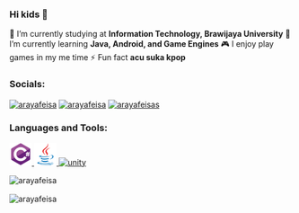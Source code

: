 ### Hi kids 👋

<!--
**ArayaFeisa/ArayaFeisa** is a ✨ _special_ ✨ repository because its `README.md` (this file) appears on your GitHub profile.

Here are some ideas to get you started:

- 🔭 I’m currently working on ...
- 🌱 I’m currently learning ...
- 👯 I’m looking to collaborate on ...
- 🤔 I’m looking for help with ...
- 💬 Ask me about ...
- 📫 How to reach me: ...
- 😄 Pronouns: ...
- ⚡ Fun fact: ...
-->

🔭 I’m currently studying at **Information Technology, Brawijaya University**
🌱 I’m currently learning **Java, Android, and Game Engines**
🎮 I enjoy play games in my me time 
⚡ Fun fact **acu suka kpop**

<h3 align="left">Socials:</h3>
<p align="left">
<a href="https://linkedin.com/in/arayafeisa" target="blank"><img align="center" src="https://raw.githubusercontent.com/rahuldkjain/github-profile-readme-generator/master/src/images/icons/Social/linked-in-alt.svg" alt="arayafeisa" height="30" width="40" /></a>
<a href="https://instagram.com/arayafeisa" target="blank"><img align="center" src="https://raw.githubusercontent.com/rahuldkjain/github-profile-readme-generator/master/src/images/icons/Social/instagram.svg" alt="arayafeisa" height="30" width="40" /></a>
<a href="https://www.hackerrank.com/arayafeisas" target="blank"><img align="center" src="https://raw.githubusercontent.com/rahuldkjain/github-profile-readme-generator/master/src/images/icons/Social/hackerrank.svg" alt="arayafeisas" height="30" width="40" /></a>
</p>

<h3 align="left">Languages and Tools:</h3>
<p align="left"> <a href="https://www.w3schools.com/cs/" target="_blank" rel="noreferrer"> <img src="https://raw.githubusercontent.com/devicons/devicon/master/icons/csharp/csharp-original.svg" alt="csharp" width="40" height="40"/> </a> <a href="https://www.java.com" target="_blank" rel="noreferrer"> <img src="https://raw.githubusercontent.com/devicons/devicon/master/icons/java/java-original.svg" alt="java" width="40" height="40"/> </a> <a href="https://unity.com/" target="_blank" rel="noreferrer"> <img src="https://www.vectorlogo.zone/logos/unity3d/unity3d-icon.svg" alt="unity" width="40" height="40"/> </a> </p>

<p><img align="center" src="https://github-readme-stats.vercel.app/api/top-langs?username=arayafeisa&show_icons=true&locale=en&layout=compact" alt="arayafeisa" /></p>

<p><img align="center" src="https://github-readme-streak-stats.herokuapp.com/?user=arayafeisa&" alt="arayafeisa" /></p>
